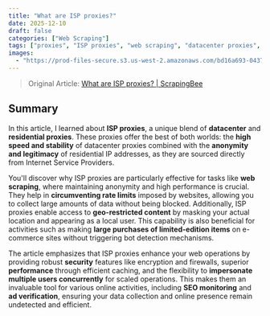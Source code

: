```yaml
---
title: "What are ISP proxies?"
date: 2025-12-10
draft: false
categories: ["Web Scraping"]
tags: ["proxies", "ISP proxies", "web scraping", "datacenter proxies", "residential proxies", "anonymity", "rate limiting", "geo-location"]
images:
  - "https://prod-files-secure.s3.us-west-2.amazonaws.com/bd16a693-0437-45a1-9aec-255351a830a8/64cbe169-45e6-4ec2-8ce5-c3346c6cc034/Alexandre.jpg"
---
```


> Original Article: [What are ISP proxies? | ScrapingBee](https://www.scrapingbee.com/blog/isp-proxy/)

## Summary

In this article, I learned about **ISP proxies**, a unique blend of **datacenter** and **residential proxies**. These proxies offer the best of both worlds: the **high speed and stability** of datacenter proxies combined with the **anonymity and legitimacy** of residential IP addresses, as they are sourced directly from Internet Service Providers.

You'll discover why ISP proxies are particularly effective for tasks like **web scraping**, where maintaining anonymity and high performance is crucial. They help in **circumventing rate limits** imposed by websites, allowing you to collect large amounts of data without being blocked. Additionally, ISP proxies enable access to **geo-restricted content** by masking your actual location and appearing as a local user. This capability is also beneficial for activities such as making **large purchases of limited-edition items** on e-commerce sites without triggering bot detection mechanisms.

The article emphasizes that ISP proxies enhance your web operations by providing robust **security** features like encryption and firewalls, superior **performance** through efficient caching, and the flexibility to **impersonate multiple users concurrently** for scaled operations. This makes them an invaluable tool for various online activities, including **SEO monitoring** and **ad verification**, ensuring your data collection and online presence remain undetected and efficient.